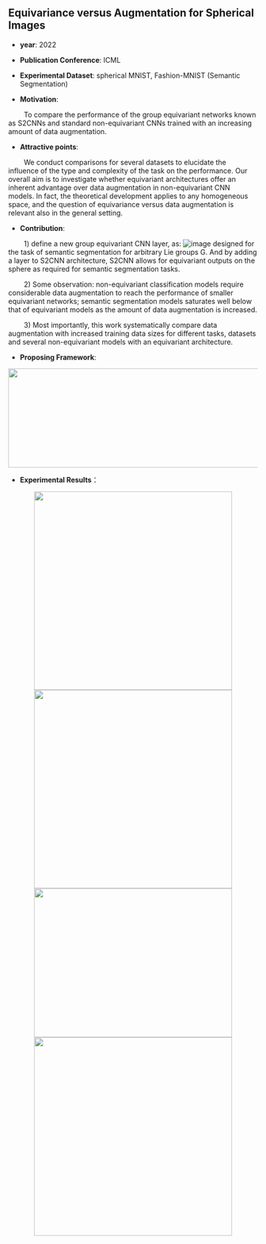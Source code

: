 ## Equivariance versus Augmentation for Spherical Images
- **year**: 2022

- **Publication Conference**: ICML

- **Experimental Dataset**:  spherical MNIST, Fashion-MNIST (Semantic Segmentation)

- **Motivation**:

&nbsp; &nbsp; &nbsp; &nbsp; To compare the performance of the group equivariant networks known as S2CNNs and standard non-equivariant CNNs trained with an increasing amount of data augmentation. 

- **Attractive points**:

&nbsp; &nbsp; &nbsp; &nbsp; We conduct comparisons for several datasets to elucidate the influence of the type and complexity of the task on the performance. Our overall aim is to investigate whether equivariant architectures offer an inherent advantage over data augmentation in non-equivariant CNN models. In fact, the theoretical development applies to any homogeneous space, and the question of equivariance versus data augmentation is relevant also in the general setting.

- **Contribution**:

&nbsp; &nbsp; &nbsp; &nbsp; 1) define a new group equivariant CNN layer, as:
![image](https://user-images.githubusercontent.com/101921451/205205927-5f4716d5-3cbd-42d9-9145-164515fa30de.png)
designed for the task of semantic segmentation for arbitrary Lie groups G. And by adding a layer to S2CNN architecture, S2CNN allows for equivariant outputs on the sphere as required for semantic segmentation tasks.

&nbsp; &nbsp; &nbsp; &nbsp; 2) Some observation: non-equivariant classification models require considerable data augmentation to reach the performance of smaller equivariant networks; semantic segmentation models saturates well below that of equivariant models as the amount of data augmentation is increased.

&nbsp; &nbsp; &nbsp; &nbsp; 3) Most importantly, this work systematically compare data augmentation with increased training data sizes for different tasks, datasets and several non-equivariant models with an equivariant architecture.

- **Proposing Framework**:
<div align=center>
<img src="https://github.com/VLISLAB/360-DL-Survey/blob/main/Images/S2CNNseg.png" width="800" height="200">
</div>


- **Experimental Results**：

<div align=center>
<img src="https://github.com/VLISLAB/360-DL-Survey/blob/main/Images/S2CNNseg_results.png" width="400" height="400"><img src="https://github.com/VLISLAB/360-DL-Survey/blob/main/Images/S2CNNseg_results1.png" width="400" height="400">
</div>

<div align=center>
<img src="https://github.com/VLISLAB/360-DL-Survey/blob/main/Images/S2CNNseg_results2.png" width="400" height="300"><img src="https://github.com/VLISLAB/360-DL-Survey/blob/main/Images/S2CNNseg_results3.png" width="400" height="400">
</div>
